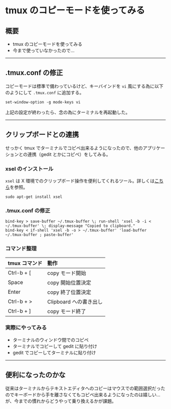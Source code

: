 # tmux のコピーモードを使ってみる

## 概要

 * tmux のコピーモードを使ってみる
 * 今まで使っていなかったので...

***

## .tmux.conf の修正

コピーモードは標準で備わっているけど、キーバインドを `vi` 風にする為に以下のようにして `.tmux.conf` に追加する。

```
set-window-option -g mode-keys vi
```

上記の設定が終わったら、念の為にターミナルを再起動した。

***

## クリップボードとの連携

せっかく tmux でターミナルでコピペ出来るようになったので、他のアプリケーションとの連携（gedit とかにコピペ）をしてみる。

### xsel のインストール

`xsel` は X 環境でのクリップボード操作を便利してくれるツール。詳しくは[こちら](http://www.mk-mode.com/octopress/2013/06/21/linux-mint-install-xsel/)を参照。

```
sudo apt-get install xsel
```

### .tmux.conf の修正

```
bind-key > save-buffer ~/.tmux-buffer \; run-shell 'xsel -b -i < ~/.tmux-buffer' \; display-message "Copied to clipboard."
bind-key < if-shell 'xsel -b -o > ~/.tmux-buffer' 'load-buffer ~/.tmux-buffer ; paste-buffer'
```

### コマンド整理

| tmux コマンド | 動作 | 
|:--------------|:-----|
| Ctrl-b + [  | copy モード開始 |
| Space       | copy 開始位置決定 | 
| Enter       | copy 終了位置決定 |
| Ctrl-b + >  | Clipboard への書き出し |
| Ctrl-b + ]  | copy モード終了 |

### 実際にやってみる

 * ターミナルのウィンドウ間でのコピペ
 * ターミナルでコピーして gedit に貼り付け
 * gedit でコピーしてターミナルに貼り付け

***

## 便利になったのかな

従来はターミナルからテキストエディタへのコピーはマウスでの範囲選択だったのでキーボードから手を離さなくてもコピペ出来るようになったのは嬉しい...が、今までの慣れからどうやって乗り換えるかが課題。
